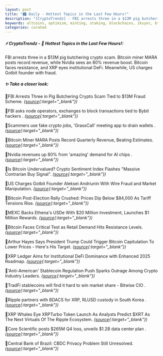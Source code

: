 ```yaml
---
layout: post
title: "🏙️ Daily - Hottest Topics in the Last Few Hours!"
description: "[CryptoTrendz] - FBI arrests three in a $13M pig butchering crypto scam. Bitcoin miner MARA posts record revenue, while Nvidia sees an 80% revenue boost. Bitcoin faces resistance, and XRP eyes institutional DeFi. Meanwhile, US charges Gotbit founder with fraud."
keywords: altcoins, optimism, minting, staking, blockchains, zksync, btc, DEX, trends, investment
categories: curated
---
```


##### ⚡ CryptoTrendz - 📌 *Hottest Topics in the Last Few Hours!:*

FBI arrests three in a $13M pig butchering crypto scam. Bitcoin miner MARA posts record revenue, while Nvidia sees an 80% revenue boost. Bitcoin faces resistance, and XRP eyes institutional DeFi. Meanwhile, US charges Gotbit founder with fraud.

##### ✨ *Take a closer look:*


🔹FBI Arrests Three in Pig Butchering Crypto Scam Tied to $13M Fraud Scheme. *([source](https://s.avyag.com/10kq){:target="_blank"})*

🔹FBI asks node operators, exchanges to block transactions tied to Bybit hackers . *([source](https://s.avyag.com/2q5w){:target="_blank"})*

🔹Scammers use fake crypto jobs, 'GrassCall' meeting app to drain wallets . *([source](https://s.avyag.com/1izj){:target="_blank"})*

🔹Bitcoin Miner MARA Posts Record Quarterly Revenue, Beating Estimates. *([source](https://s.avyag.com/yrjp){:target="_blank"})*

🔹Nvidia revenues up 80% from 'amazing' demand for AI chips . *([source](https://s.avyag.com/ezzz){:target="_blank"})*

🔹Is Bitcoin Undervalued? Crypto Sentiment Index Flashes "Massive Contrarian Buy Signal". *([source](https://s.avyag.com/7vhl){:target="_blank"})*

🔹US Charges Gotbit Founder Aleksei Andriunin With Wire Fraud and Market Manipulation. *([source](https://s.avyag.com/c7xi){:target="_blank"})*

🔹Bitcoin Post-Election Rally Crushed: Prices Dip Below $84,000 As Tariff Tensions Rise. *([source](https://s.avyag.com/0sny){:target="_blank"})*

🔹MEXC Backs Ethena's USDe With $20 Million Investment, Launches $1 Million Rewards. *([source](https://s.avyag.com/cn2k){:target="_blank"})*

🔹Bitcoin Faces Critical Test as Retail Demand Hits Resistance Levels. *([source](https://s.avyag.com/wn7w){:target="_blank"})*

🔹Arthur Hayes Says President Trump Could Trigger Bitcoin Capitulation To Lower Prices - Here's His Target. *([source](https://s.avyag.com/qyco){:target="_blank"})*

🔹XRP Ledger Aims for Institutional DeFi Dominance with Enhanced 2025 Roadmap. *([source](https://s.avyag.com/hswl){:target="_blank"})*

🔹'Anti-American' Stablecoin Regulation Push Sparks Outrage Among Crypto Industry Leaders. *([source](https://s.avyag.com/fxwl){:target="_blank"})*

🔹TradFi stablecoins will find it hard to win market share - Bitwise CIO . *([source](https://s.avyag.com/i5vk){:target="_blank"})*

🔹Ripple partners with BDACS for XRP, RLUSD custody in South Korea . *([source](https://s.avyag.com/i5ln){:target="_blank"})*

🔹XRP Whales Eye XRPTurbo Token Launch As Analysts Predict $XRT As The Next Virtuals Of The Ripple Ecosystem. *([source](https://s.avyag.com/bbc6){:target="_blank"})*

🔹Core Scientific posts $265M Q4 loss, unveils $1.2B data center plan . *([source](https://s.avyag.com/4wmn){:target="_blank"})*

🔹Central Bank of Brazil: CBDC Privacy Problem Still Unresolved. *([source](https://s.avyag.com/vku1){:target="_blank"})*
